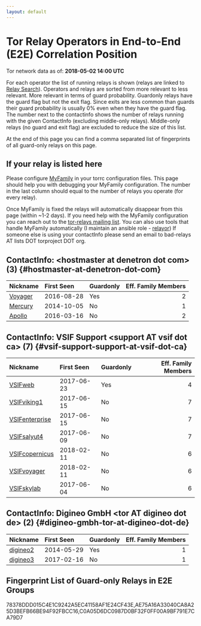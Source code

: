 ```yaml
---
layout: default
---
```



# Tor Relay Operators in End-to-End (E2E) Correlation Position

Tor network data as of: **2018-05-02 14:00 UTC**

For each operator the list of running relays is shown (relays are linked to [Relay Search](https://metrics.torproject.org/rs.html)).
Operators and relays are sorted from more relevant to less relevant. More relevant in terms of guard probability.
Guardonly relays have the guard flag but not the exit flag.
Since exits are less common than guards their guard probability is usually 0% even when they have the guard flag.
The number next to the contactinfo shows the number of relays running with the given ContactInfo (excluding middle-only relays).
Middle-only relays (no guard and exit flag) are excluded to reduce the size of this list.

At the end of this page you can find a comma separated list of fingerprints of all guard-only relays on this page.

## If your relay is listed here
Please configure [MyFamily](https://www.torproject.org/docs/tor-manual.html.en#MyFamily) in your torrc configuration files.
This page should help you with debugging your MyFamily configuration. The number in the last column should equal to the number of
relays you operate (for every relay).

Once MyFamily is fixed the relays will automatically disappear from this page (within ~1-2 days).
If you need help with the MyFamily configuration you can reach out to the
[tor-relays mailing list](https://lists.torproject.org/cgi-bin/mailman/listinfo/tor-relays).
You can also use tools that handle MyFamily automatically (I maintain an ansible role - 
[relayor](https://medium.com/@nusenu/deploying-tor-relays-with-ansible-6612593fa34d))
If someone else is using your contactInfo please send an email to bad-relays AT lists DOT torproject DOT org.


## ContactInfo: &lt;hostmaster at denetron dot com&gt; (3) {#hostmaster-at-denetron-dot-com}

| Nickname                                                                                           | First Seen   | Guardonly   |   Eff. Family Members |
|:---------------------------------------------------------------------------------------------------|:-------------|:------------|----------------------:|
| [Voyager](https://metrics.torproject.org/rs.html#details/AE75A16A33040CA8A25D3BEFB66BE94F92FBCC16) | 2016-08-28   | Yes         |                     2 |
| [Mercury](https://metrics.torproject.org/rs.html#details/484CEAF51A37EC992645FB6257B2EBC4AE20D9B7) | 2014-10-05   | No          |                     1 |
| [Apollo](https://metrics.torproject.org/rs.html#details/9A630383897133B05DB56532ECC91214CF195F68)  | 2016-03-16   | No          |                     2 |

## ContactInfo: VSIF Support &lt;support AT vsif dot ca&gt; (7) {#vsif-support-support-at-vsif-dot-ca}

| Nickname                                                                                                  | First Seen   | Guardonly   |   Eff. Family Members |
|:----------------------------------------------------------------------------------------------------------|:-------------|:------------|----------------------:|
| [VSIFweb](https://metrics.torproject.org/rs.html#details/78378DDD015C4E1C9242A5EC41158AF1E24CF43E)        | 2017-06-23   | Yes         |                     4 |
| [VSIFviking1](https://metrics.torproject.org/rs.html#details/1DEB985E3EEC0E7E0F6A887B417065E63522C5E2)    | 2017-06-15   | No          |                     7 |
| [VSIFenterprise](https://metrics.torproject.org/rs.html#details/59AE2B55941324B24354ADAAF971FC2C9F836963) | 2017-06-15   | No          |                     7 |
| [VSIFsalyut4](https://metrics.torproject.org/rs.html#details/D2461A903A754DEA625827AB333A2ECD06CE2E43)    | 2017-06-09   | No          |                     7 |
| [VSIFcopernicus](https://metrics.torproject.org/rs.html#details/D509A7A321FF9660665B75CB19F0FF09964C0B80) | 2018-02-11   | No          |                     6 |
| [VSIFvoyager](https://metrics.torproject.org/rs.html#details/E1DDAE70F14B9A6A7C01BDB9BDCCB70307BEE90A)    | 2018-02-11   | No          |                     6 |
| [VSIFskylab](https://metrics.torproject.org/rs.html#details/F13B97699EF7328A6289E5C2540560903CBC79A8)     | 2017-06-04   | No          |                     6 |

## ContactInfo: Digineo GmbH &lt;tor AT digineo dot de&gt; (2) {#digineo-gmbh-tor-at-digineo-dot-de}

| Nickname                                                                                            | First Seen   | Guardonly   |   Eff. Family Members |
|:----------------------------------------------------------------------------------------------------|:-------------|:------------|----------------------:|
| [digineo2](https://metrics.torproject.org/rs.html#details/C0A05D6DC0987D0BF32F0FF00A9BF791E7CA79D7) | 2014-05-29   | Yes         |                     1 |
| [digineo3](https://metrics.torproject.org/rs.html#details/B21211A1A2C68F2D9E57E3C7AEAF4F04AFC10E7F) | 2017-02-16   | No          |                     1 |


## Fingerprint List of Guard-only Relays in E2E Groups

78378DDD015C4E1C9242A5EC41158AF1E24CF43E,AE75A16A33040CA8A25D3BEFB66BE94F92FBCC16,C0A05D6DC0987D0BF32F0FF00A9BF791E7CA79D7